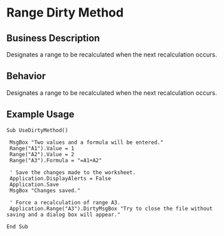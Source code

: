 # Range Dirty Method

## Business Description
Designates a range to be recalculated when the next recalculation occurs.

## Behavior
Designates a range to be recalculated when the next recalculation occurs.

## Example Usage
```vba
Sub UseDirtyMethod() 
 
 MsgBox "Two values and a formula will be entered." 
 Range("A1").Value = 1 
 Range("A2").Value = 2 
 Range("A3").Formula = "=A1+A2" 
 
 ' Save the changes made to the worksheet. 
 Application.DisplayAlerts = False 
 Application.Save 
 MsgBox "Changes saved." 
 
 ' Force a recalculation of range A3. 
 Application.Range("A3").DirtyMsgBox "Try to close the file without saving and a dialog box will appear." 
 
End Sub
```